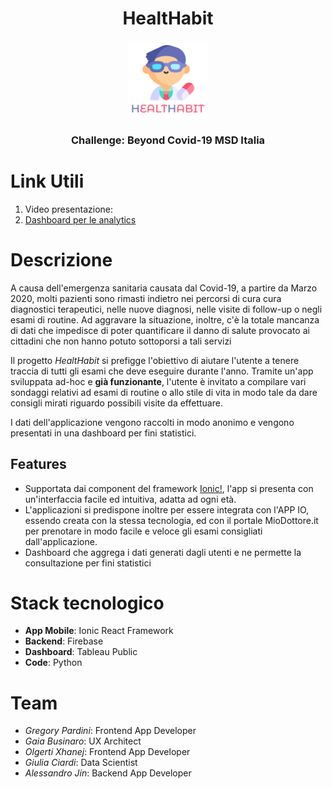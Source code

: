 # <h1 align="center">HealtHabit</h1>
<p align="center"><img align="center" src="https://github.com/GregoryPardini/HealtHabit/blob/master/ios/App/App/Assets.xcassets/AppIcon.appiconset/1024.png" width="25%" style="text-align: center"></p>


<h3 align="center">Challenge: Beyond Covid-19 MSD Italia</h3>

# Link Utili
 1. Video presentazione:
 2. [Dashboard per le analytics](https://public.tableau.com/views/HealtHabit/Foglio1?:language=it&:display_count=y&publish=yes&:origin=viz_share_link)
# Descrizione
A causa dell'emergenza sanitaria causata dal Covid-19, a partire da Marzo 2020, molti pazienti sono rimasti indietro nei percorsi di cura cura diagnostici terapeutici, nelle nuove diagnosi, nelle visite di follow-up o negli esami di routine. Ad aggravare la situazione, inoltre, c'è la totale mancanza di dati che impedisce di poter quantificare il danno di salute provocato ai cittadini che non hanno potuto sottoporsi a tali servizi

Il progetto *HealtHabit* si prefigge l'obiettivo di aiutare l'utente a tenere traccia di tutti gli esami che deve eseguire durante l'anno. Tramite un'app sviluppata ad-hoc e **già funzionante**, l'utente è invitato a compilare vari sondaggi relativi ad esami di routine o allo stile di vita in modo tale da dare consigli mirati riguardo possibili visite da effettuare.

I dati dell'applicazione vengono raccolti in modo anonimo e vengono presentati in una dashboard per fini statistici.


## Features
  * Supportata dai component del framework [Ionic!](https://ionicframework.com/),  l'app si presenta con un'interfaccia facile ed intuitiva, adatta ad ogni età.
  * L'applicazioni si predispone inoltre per essere integrata con l'APP IO, essendo creata con la stessa tecnologia, ed con il portale MioDottore.it per prenotare in modo facile e veloce gli esami consigliati dall'applicazione.
  * Dashboard che aggrega i dati generati dagli utenti e ne permette la consultazione per fini statistici 

# Stack tecnologico
  * **App Mobile**: Ionic React Framework
  * **Backend**: Firebase
  * **Dashboard**: Tableau Public
  * **Code**: Python


# Team
 * *Gregory Pardini*: Frontend App Developer
 * *Gaia Businaro*: UX Architect
 * *Olgerti Xhanej*: Frontend App Developer
 * *Giulia Ciardi*: Data Scientist
 * *Alessandro Jin*: Backend App Developer
